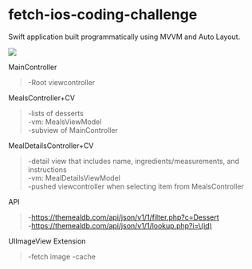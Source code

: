 # fetch-ios-coding-challenge

Swift application built programmatically using MVVM and Auto Layout.

![](app_preview.gif)

MainController
>-Root viewcontroller

MealsController+CV
>-lists of desserts\
-vm: MealsViewModel\
-subview of MainController

MealDetailsController+CV
>-detail view that includes name, ingredients/measurements, and instructions\
-vm: MealDetailsViewModel\
-pushed viewcontroller when selecting item from MealsController

API
>-https://themealdb.com/api/json/v1/1/filter.php?c=Dessert \
-https://themealdb.com/api/json/v1/1/lookup.php?i=\(id)

UIImageView Extension
>-fetch image
-cache

